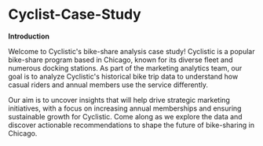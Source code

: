 # Cyclist-Case-Study

**Introduction**

Welcome to Cyclistic's bike-share analysis case study! Cyclistic is a popular bike-share program based in Chicago, known for its diverse fleet and numerous docking stations. As part of the marketing analytics team, our goal is to analyze Cyclistic's historical bike trip data to understand how casual riders and annual members use the service differently.

Our aim is to uncover insights that will help drive strategic marketing initiatives, with a focus on increasing annual memberships and ensuring sustainable growth for Cyclistic. Come along as we explore the data and discover actionable recommendations to shape the future of bike-sharing in Chicago.

